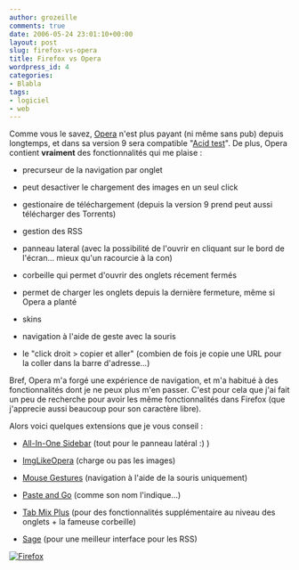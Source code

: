 ```yaml
---
author: grozeille
comments: true
date: 2006-05-24 23:01:10+00:00
layout: post
slug: firefox-vs-opera
title: Firefox vs Opera
wordpress_id: 4
categories:
- Blabla
tags:
- logiciel
- web
---
```


Comme vous le savez, [Opera](http://www.opera.com/download/index.dml?ver=9.0b) n'est plus payant (ni même sans pub) depuis longtemps, et dans sa version 9 sera compatible "[Acid test](http://webstandards.org/files/acid2/test.html)". De plus, Opera contient **vraiment** des fonctionnalités qui me plaise :



	
  * precurseur de la navigation par onglet

	
  * peut desactiver le chargement des images en un seul click

	
  * gestionaire de téléchargement (depuis la version 9 prend peut aussi télécharger des Torrents)

	
  * gestion des RSS

	
  * panneau lateral (avec la possibilité de l'ouvrir en cliquant sur le bord de l'écran... mieux qu'un racourcie à la con)

	
  * corbeille qui permet d'ouvrir des onglets récement fermés

	
  * permet de charger les onglets depuis la dernière fermeture, même si Opera a planté

	
  * skins

	
  * navigation à l'aide de geste avec la souris

	
  * le "click droit > copier et aller" (combien de fois je copie une URL pour la coller dans la barre d'adresse...)


Bref, Opera m'a forgé une expérience de navigation, et m'a habitué à des fonctionnalités dont je ne peux plus m'en passer. C'est pour cela que j'ai fait un peu de recherche pour avoir les même fonctionnalités dans Firefox (que j'apprecie aussi beaucoup pour son caractère libre).

Alors voici quelques extensions que je vous conseil :

	
  * [All-In-One Sidebar](http://firefox.exxile.net/index.php) (tout pour le panneau latéral :) )

	
  * [ImgLikeOpera](http://imglikeopera.mozdev.org/) (charge ou pas les images)

	
  * [Mouse Gestures](http://optimoz.mozdev.org/gestures/) (navigation à l'aide de la souris uniquement)

	
  * [Paste and Go](http://tecwizards.de/mozilla/) (comme son nom l'indique...)

	
  * [Tab Mix Plus](http://tmp.garyr.net/) (pour des fonctionnalités supplémentaire au niveau des onglets + la fameuse corbeille)

	
  * [Sage](http://sage.mozdev.org/) (pour une meilleur interface pour les RSS)


[![Firefox](http://grozeille.files.wordpress.com/2006/05/Firefox.thumbnail.png)](http://grozeille.files.wordpress.com/2006/05/Firefox.png)
